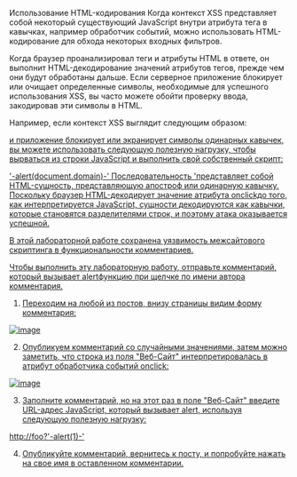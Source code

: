 Использование HTML-кодирования
Когда контекст XSS представляет собой некоторый существующий JavaScript внутри атрибута тега в кавычках, например обработчик событий, можно использовать HTML-кодирование для обхода некоторых входных фильтров.

Когда браузер проанализировал теги и атрибуты HTML в ответе, он выполнит HTML-декодирование значений атрибутов тегов, прежде чем они будут обработаны дальше. Если серверное приложение блокирует или очищает определенные символы, необходимые для успешного использования XSS, вы часто можете обойти проверку ввода, закодировав эти символы в HTML.

Например, если контекст XSS выглядит следующим образом:

<a href="#" onclick="... var input='controllable data here'; ...">
и приложение блокирует или экранирует символы одинарных кавычек, вы можете использовать следующую полезную нагрузку, чтобы вырваться из строки JavaScript и выполнить свой собственный скрипт:

&apos;-alert(document.domain)-&apos;
Последовательность &apos;представляет собой HTML-сущность, представляющую апостроф или одинарную кавычку. Поскольку браузер HTML-декодирует значение атрибута onclickдо того, как интерпретируется JavaScript, сущности декодируются как кавычки, которые становятся разделителями строк, и поэтому атака оказывается успешной.

В этой лабораторной работе сохранена уязвимость межсайтового скриптинга в функциональности комментариев.

Чтобы выполнить эту лабораторную работу, отправьте комментарий, который вызывает alertфункцию при щелчке по имени автора комментария.

1. Переходим на любой из постов, внизу страницы видим форму комментария:

![image](https://github.com/user-attachments/assets/b4e2aff0-953a-4599-b7d1-f3901f8f364f)

2. Опубликуем комментарий со случайными значениями, затем можно заметить, что строка из поля "Веб-Сайт" интерпретировалась в атрибут обработчика событий onclick:

![image](https://github.com/user-attachments/assets/0d45f345-24f5-4a67-af84-b467ae8883f5)

3. Заполните комментарий, но на этот раз в поле "Веб-Сайт" введите URL-адрес JavaScript, который вызывает alert, используя следующую полезную нагрузку:

http://foo?&apos;-alert(1)-&apos;

4. Опубликуйте комментарий, вернитесь к посту, и попробуйте нажать на свое имя в оставленном комментарии.
